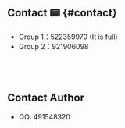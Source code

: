 ## Contact 📟 {#contact}

- Group 1：522359970 (It is full)
- Group 2：921906098

<div style="display:flex;flex-direction: row;justify-content: flex-start;overflow-x:scroll;padding: 20px;">
  <bl-img src="../../../imgs/blossom/qq1.png" width="250px" :shadow="false"/>
  <bl-img src="../../../imgs/blossom/qq2.png" width="250px" :shadow="false"/>
</div>

## Contact Author

- QQ: 491548320
